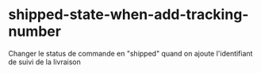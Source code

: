 # shipped-state-when-add-tracking-number
Changer le status de commande en "shipped" quand on ajoute l'identifiant de suivi de la livraison
